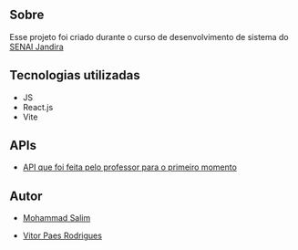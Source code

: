 
## Sobre
Esse projeto foi criado durante o curso de desenvolvimento de sistema
do [SENAI Jandira](https://sp.senai.br/unidade/jandira/)

## Tecnologias utilizadas
- JS
- React.js
- Vite

## APIs
- [API que foi feita pelo professor para o primeiro momento](https://github.com/Vitor-ext/Back-Spider)

## Autor
- [Mohammad Salim](https://www.linkedin.com/in/mohammad-salim-197481320/?originalSubdomain=br)

- [Vitor Paes Rodrigues](https://github.com/VitorPaes-coder)